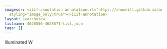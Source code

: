 ```yaml
---
imagescr: <iiif-annotation annotationurl="https://dnoneill.github.io/annotate/annotations/4628556-4628571-001.json"
  styling="image_only:true"></iiif-annotation>
layout: searchview
listname: 4628556-4628571-list.json
tags: []
---
```

Illuminated W